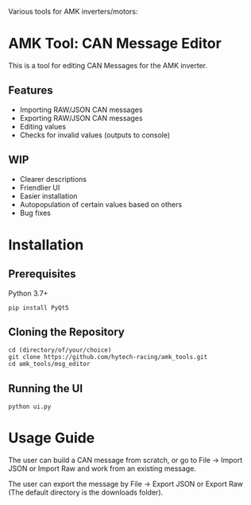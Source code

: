 Various tools for AMK inverters/motors:
# AMK Tool: CAN Message Editor
This is a tool for editing CAN Messages for the AMK inverter.

## Features
- Importing RAW/JSON CAN messages
- Exporting RAW/JSON CAN messages
- Editing values
- Checks for invalid values (outputs to console)

## WIP
- Clearer descriptions
- Friendlier UI
- Easier installation
- Autopopulation of certain values based on others
- Bug fixes

# Installation
## Prerequisites
Python 3.7+
```
pip install PyQt5
```
## Cloning the Repository
```terminal
cd (directory/of/your/choice)
git clone https://github.com/hytech-racing/amk_tools.git
cd amk_tools/msg_editor
```
## Running the UI
```
python ui.py
```

# Usage Guide
The user can build a CAN message from scratch, or go to File -> Import JSON or Import Raw and work from an existing message.

The user can export the message by File -> Export JSON or Export Raw (The default directory is the downloads folder).
